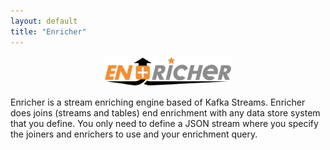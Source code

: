 ```yaml
---
layout: default
title: "Enricher"
---
```


<p align="center">
    <a href="http://github.com/wizzie-io/enricher">
        <img src="assets/img/enricher.logo.svg" width="40%">
    </a>
</p>

Enricher is a stream enriching engine based of Kafka Streams. Enricher does joins (streams and tables) end enrichment with any data store system that you define. You only need to define a JSON stream where you specify the joiners and enrichers to use and your enrichment query.
